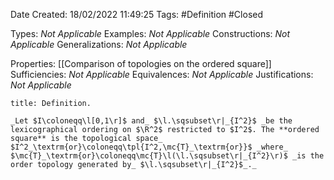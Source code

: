 <div class="topSpace"></div>

Date Created: 18/02/2022 11:49:25
Tags: #Definition #Closed 

Types: _Not Applicable_
Examples: _Not Applicable_
Constructions: _Not Applicable_
Generalizations: _Not Applicable_

Properties: [[Comparison of topologies on the ordered square]]
Sufficiencies: _Not Applicable_
Equivalences: _Not Applicable_
Justifications: _Not Applicable_

``` ad-Definition
title: Definition.

_Let $I\coloneqq\l[0,1\r]$ and_ $\l.\sqsubset\r|_{I^2}$ _be the lexicographical ordering on $\R^2$ restricted to $I^2$. The **ordered square** is the topological space_ $I^2_\textrm{or}\coloneqq\tpl{I^2,\mc{T}_\textrm{or}}$ _where_ $\mc{T}_\textrm{or}\coloneqq\mc{T}\l(\l.\sqsubset\r|_{I^2}\r)$ _is the order topology generated by_ $\l.\sqsubset\r|_{I^2}$_._

```
